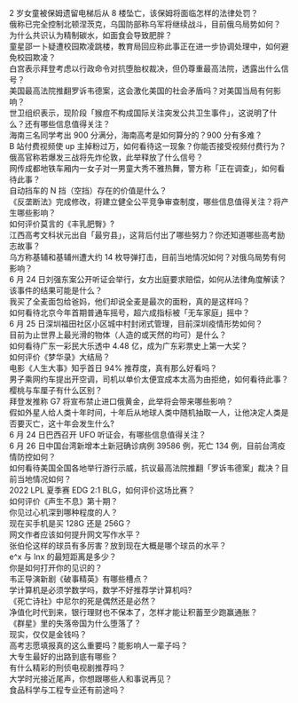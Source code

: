 2 岁女童被保姆遗留电梯后从 8 楼坠亡，该保姆将面临怎样的法律处罚？  
俄称已完全控制北顿涅茨克，乌国防部称乌军将继续战斗，目前俄乌局势如何？  
为什么共识认为精制碳水，如面食会导致肥胖？  
童星邵一卜疑遭校园欺凌跳楼，教育局回应称此事正在进一步协调处理中，如何避免校园欺凌？  
白宫表示拜登考虑以行政命令对抗堕胎权裁决，但仍尊重最高法院，透露出什么信号？  
美国最高法院推翻罗诉韦德案，这会激化美国的社会矛盾吗？对美国当局有何影响？  
世卫组织表示，现阶段「猴痘不构成国际关注突发公共卫生事件」，这说明了什么？还有哪些信息值得关注？  
海南三名同学考出 900 分满分，海南高考是如何算分的？900 分有多难？  
B 站付费视频使 up 主掉粉过万，如何看待这一现象？你能否接受视频付费行为？  
俄高官称若爆发三战将先炸伦敦，此举释放了什么信号？  
网传成都地铁车厢内一女子对一男童大秀不雅热舞，警方称「正在调查」，如何看待此事？  
自动挡车的 N 挡（空挡）存在的价值是什么？  
《反垄断法》完成修改，将建立健全公平竞争审查制度，哪些信息值得关注？将产生哪些影响？  
如何评价莫言的《丰乳肥臀》?  
江西高考文科状元出自「最穷县」，这背后付出了哪些努力？你还知道哪些高考励志故事？  
乌方称基辅和基辅州遭大约 14 枚导弹打击，目前当地情况如何？对俄乌局势有何影响？  
6 月 24 日刘强东案公开听证会举行，女方出庭要求赔偿，如何从法律角度解读？该事件的结果可能是什么？  
我买了全麦面包给爸妈，他们却说全麦是最次的面粉，真的是这样吗？  
如何看待北京今年首期普通车摇号，超六成指标被「无车家庭」摇中？  
6 月 25 日深圳福田社区小区城中村封闭式管理，目前深圳疫情形势如何？  
目前为止世界上最光滑的物体（人造的或天然的均可）是什么？  
如何看待广东一彩民大乐透中 4.48 亿，成为广东彩票史上第一大奖？  
如何评价《梦华录》大结局？  
电影《人生大事》知乎首日 94% 推荐度，真有那么好看吗？  
男子乘网约车提出开空调，司机以单价太便宜成本太高为由拒绝，如何看待此事？  
樱桃与车厘子有什么区别？  
拜登发推称 G7 将宣布禁止进口俄黄金，此举将会带来哪些影响？  
假如外星人给人类十年时间，十年后从地球人类中随机抽取一人，让他决定人类是否要灭亡，这十年会发生什么?  
6 月 24 日巴西召开 UFO 听证会，有哪些信息值得关注？  
6 月 26 日中国台湾新增本土新冠确诊病例 39586 例，死亡 134 例，目前台湾疫情防控如何？  
如何看待美国全国各地举行游行示威，抗议最高法院推翻「罗诉韦德案」裁决？目前当地情况如何？  
2022 LPL 夏季赛 EDG 2:1 BLG，如何评价这场比赛？  
如何评价《声生不息》第十期？  
你见过心机深到哪种程度的人？  
现在买手机是买 128G 还是 256G？  
网文作者应该如何提升网文写作水平？  
张伯伦这样的球员有多厉害？放到现在大概是哪个球员的水平？  
e^x 与 lnx 的最短距离是多少？  
你是如何打开你的见识的？  
韦正导演新剧《破事精英》有哪些槽点？  
学计算机是必须学数学吗，数学不好推荐学计算机吗?  
《死亡诗社》中尼尔的死是偶然还是必然？  
净值化时代到来，银行理财也不保本了，怎样才能让积蓄至少跑赢通胀？  
《群星》里的失落帝国为什么堕落了？  
现实，仅仅是金钱吗？  
高考志愿填报真的这么重要吗？能影响人一辈子吗？  
大专生最好的出路到底有哪些？  
有什么精彩的刑侦电视剧推荐吗？  
大学时光接近尾声，你想跟哪些人和事说再见？  
食品科学与工程专业还有前途吗？  
